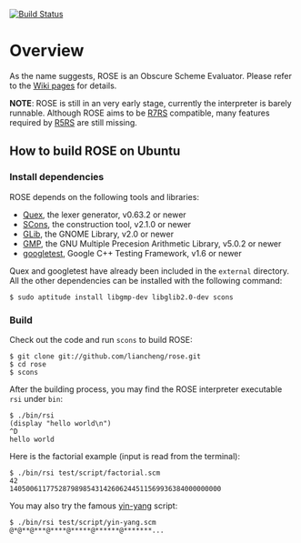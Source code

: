 [![Build Status](https://travis-ci.org/liancheng/rose.png)](https://travis-ci.org/liancheng/rose)

# Overview

As the name suggests, ROSE is an Obscure Scheme Evaluator.  Please refer to the [Wiki pages][wiki] for details.

**NOTE**: ROSE is still in an very early stage, currently the interpreter is barely runnable.  Although ROSE aims to be [R7RS][r7rs] compatible, many features required by [R5RS][r5rs] are still missing.

## How to build ROSE on Ubuntu

### Install dependencies

ROSE depends on the following tools and libraries:

*   [Quex][quex], the lexer generator, v0.63.2 or newer
*   [SCons][scons], the construction tool, v2.1.0 or newer
*   [GLib][glib], the GNOME Library, v2.0 or newer
*   [GMP][gmp], the GNU Multiple Precesion Arithmetic Library, v5.0.2 or newer
*   [googletest][gtest], Google C++ Testing Framework, v1.6 or newer

Quex and googletest have already been included in the `external` directory.  All the other dependencies can be installed with the following command:

    $ sudo aptitude install libgmp-dev libglib2.0-dev scons

### Build

Check out the code and run `scons` to build ROSE:

    $ git clone git://github.com/liancheng/rose.git
    $ cd rose
    $ scons

After the building process, you may find the ROSE interpreter executable `rsi` under `bin`:

    $ ./bin/rsi
    (display "hello world\n")
    ^D
    hello world

Here is the factorial example (input is read from the terminal):

    $ ./bin/rsi test/script/factorial.scm
    42
    1405006117752879898543142606244511569936384000000000

You may also try the famous [yin-yang][yin-yang] script:

    $ ./bin/rsi test/script/yin-yang.scm
    @*@**@***@****@*****@******@*******...

[wiki]: https://github.com/liancheng/rose/wiki
[r7rs]: http://scheme-reports.org/2012/process1.html
[r5rs]: http://www.schemers.org/Documents/Standards/R5RS/
[quex]: http://quex.sourceforge.net
[scons]: http://www.scons.org
[glib]: http://developer.gnome.org/glib/
[gmp]: http://gmplib.org/
[gtest]: http://code.google.com/p/googletest/
[yin-yang]: http://yinwang0.wordpress.com/2012/07/27/yin-yang-puzzle/
